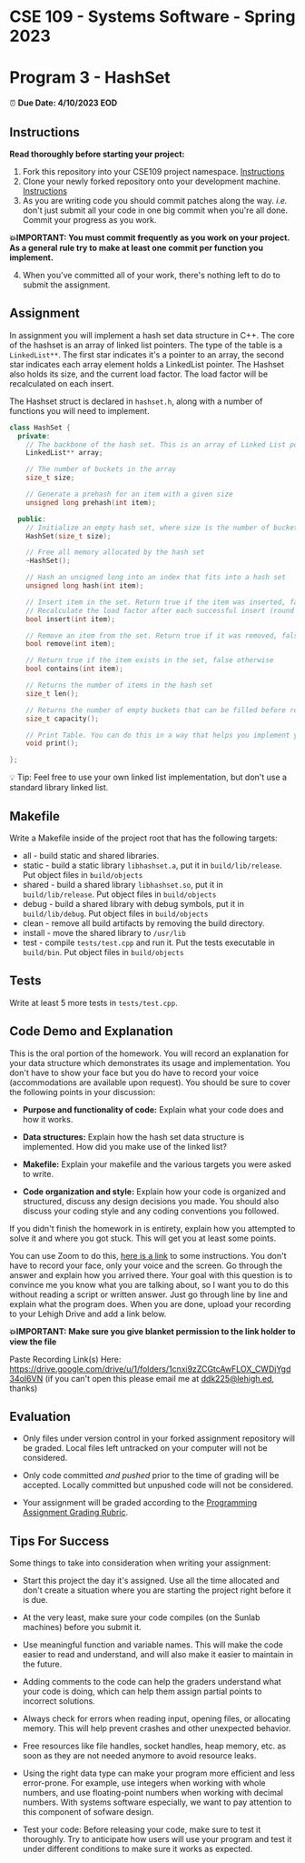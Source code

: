 # CSE 109 - Systems Software - Spring 2023

# Program 3 - HashSet

⏰ **Due Date: 4/10/2023 EOD**

## Instructions 

**Read thoroughly before starting your project:**

1. Fork this repository into your CSE109 project namespace. [Instructions](https://docs.gitlab.com/ee/workflow/forking_workflow.html#creating-a-fork)
2. Clone your newly forked repository onto your development machine. [Instructions](https://docs.gitlab.com/ee/gitlab-basics/start-using-git.html#clone-a-repository) 
3. As you are writing code you should commit patches along the way. *i.e.* don't just submit all your code in one big commit when you're all done. Commit your progress as you work. 

**💥IMPORTANT: You must commit frequently as you work on your project. As a general rule try to make at least one commit per function you implement.**

4. When you've committed all of your work, there's nothing left to do to submit the assignment.

## Assignment

In assignment you will implement a hash set data structure in C++. The core of the hashset is an array of linked list pointers. The type of the table is a `LinkedList**`. The first star indicates it's a pointer to an array, the second star indicates each array element holds a LinkedList pointer. The Hashset also holds its size, and the current load factor. The load factor will be recalculated on each insert. 

The Hashset struct is declared in `hashset.h`, along with a number of functions you will need to implement.

```c++
class HashSet {
  private:
    // The backbone of the hash set. This is an array of Linked List pointers.
    LinkedList** array;

    // The number of buckets in the array
    size_t size; 

    // Generate a prehash for an item with a given size
    unsigned long prehash(int item);

  public:
    // Initialize an empty hash set, where size is the number of buckets in the array
    HashSet(size_t size);

    // Free all memory allocated by the hash set
    ~HashSet();

    // Hash an unsigned long into an index that fits into a hash set
    unsigned long hash(int item);

    // Insert item in the set. Return true if the item was inserted, false if it wasn't (i.e. it was already in the set)
    // Recalculate the load factor after each successful insert (round to nearest whole number).
    bool insert(int item);

    // Remove an item from the set. Return true if it was removed, false if it wasn't (i.e. it wasn't in the set to begin with)
    bool remove(int item);

    // Return true if the item exists in the set, false otherwise
    bool contains(int item);

    // Returns the number of items in the hash set
    size_t len();

    // Returns the number of empty buckets that can be filled before reallocating (Use a threshold of 70 for resize)
    size_t capacity();

    // Print Table. You can do this in a way that helps you implement your hash set.
    void print();

};
```

💡 Tip: Feel free to use your own linked list implementation, but don't use a standard library linked list.

## Makefile

Write a Makefile inside of the project root that has the following targets:

- all - build static and shared libraries.
- static - build a static library `libhashset.a`, put it in `build/lib/release`. Put object files in `build/objects`
- shared - build a shared library `libhashset.so`, put it in `build/lib/release`. Put object files in `build/objects`
- debug - build a shared library with debug symbols, put it in `build/lib/debug`. Put object files in `build/objects`
- clean - remove all build artifacts by removing the build directory.
- install - move the shared library to `/usr/lib`
- test - compile `tests/test.cpp` and run it. Put the tests executable in `build/bin`. Put object files in `build/objects`

## Tests

Write at least 5 more tests in `tests/test.cpp`.

## Code Demo and Explanation

This is the oral portion of the homework. You will record an explanation for your data structure which demonstrates its usage and implementation. You don't have to show your face but you do have to record your voice (accommodations are available upon request). You should be sure to cover the following points in your discussion:

- **Purpose and functionality of code:** Explain what your code does and how it works.

- **Data structures:** Explain how the hash set data structure is implemented. How did you make use of the linked list?

- **Makefile:** Explain your makefile and the various targets you were asked to write. 

- **Code organization and style:** Explain how your code is organized and structured, discuss any design decisions you made. You should also discuss your coding style and any coding conventions you followed.

If you didn't finish the homework in is entirety, explain how you attempted to solve it and where you got stuck. This will get you at least some points. 

You can use Zoom to do this, [here is a link](https://support.zoom.us/hc/en-us/articles/360059781332-Getting-started-with-recording) to some instructions. You don't have to record your face, only your voice and the screen. Go through the answer and explain how you arrived there. Your goal with this question is to convince me you know what you are talking about, so I want you to do this without reading a script or written answer. Just go through line by line and explain what the program does. When you are done, upload your recording to your Lehigh Drive and add a link below. 

**💥IMPORTANT: Make sure you give blanket permission to the link holder to view the file**

Paste Recording Link(s) Here: https://drive.google.com/drive/u/1/folders/1cnxi9zZCGtcAwFLOX_CWDjYgd34oI6VN (if you can't open this please email me at ddk225@lehigh.ed, thanks)

## Evaluation

- Only files under version control in your forked assignment repository will be graded. Local files left untracked on your computer will not be considered.

- Only code committed *and pushed* prior to the time of grading will be accepted. Locally committed but unpushed code will not be considered.

- Your assignment will be graded according to the [Programming Assignment Grading Rubric](https://drive.google.com/open?id=1V0nBt3Rz6uFMZ9mIaFioLF-48DFX0VdkbgRUDM_eIFk).

## Tips For Success 

Some things to take into consideration when writing your assignment:

- Start this project the day it's assigned. Use all the time allocated and don't create a situation where you are starting the project right before it is due.

- At the very least, make sure your code compiles (on the Sunlab machines) before you submit it.

- Use meaningful function and variable names. This will make the code easier to read and understand, and will also make it easier to maintain in the future.

- Adding comments to the code can help the graders understand what your code is doing, which can help them assign partial points to incorrect solutions.

- Always check for errors when reading input, opening files, or allocating memory. This will help prevent crashes and other unexpected behavior.

- Free resources like file handles, socket handles, heap memory, etc. as soon as they are not needed anymore to avoid resource leaks.

- Using the right data type can make your program more efficient and less error-prone. For example, use integers when working with whole numbers, and use floating-point numbers when working with decimal numbers. With systems software especially, we want to pay attention to this component of sofware design.

- Test your code: Before releasing your code, make sure to test it thoroughly. Try to anticipate how users will use your program and test it under different conditions to make sure it works as expected.



